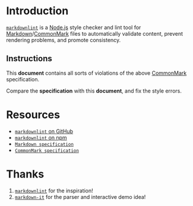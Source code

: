 # Introduction

[`markdownlint`](https://github.com/markdownlint/markdownlint) is a [Node.js](https://nodejs.org/) style checker and lint tool for [Markdown](https://en.wikipedia.org/wiki/Markdown)/[CommonMark](https://commonmark.org/) files to automatically validate content, prevent rendering problems, and promote consistency.


Instructions
---

This **document** contains all sorts of violations of the above [CommonMark](https://commonmark.org/) specification.

Compare the **specification** with this **document**, and fix the style errors. 


# Resources
* [`markdownlint` on GitHub](https://github.com/DavidAnson/markdownlint)
* [`markdownlint` on npm ](https://www.npmjs.com/package/markdownlint)
* [`Markdown specification`](https://daringfireball.net/projects/markdown/)
* [`CommonMark specification`](https://commonmark.org/)

# Thanks
1. [`markdownlint`](https://github.com/markdownlint/markdownlint) for the inspiration!
2. [`markdown-it`](https://github.com/markdown-it/markdown-it) for the parser and interactive demo idea!

